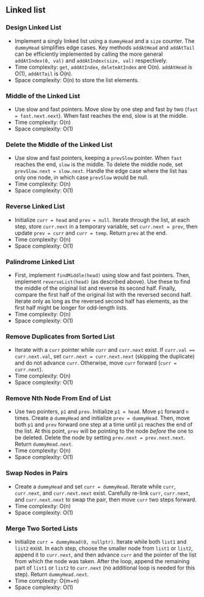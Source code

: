 ## Linked list

### Design Linked List

*   Implement a singly linked list using a `dummyHead` and a `size` counter. The `dummyHead` simplifies edge cases. Key methods `addAtHead` and `addAtTail` can be efficiently implemented by calling the more general `addAtIndex(0, val)` and `addAtIndex(size, val)` respectively.
*   Time complexity: `get`, `addAtIndex`, `deleteAtIndex` are O(n). `addAtHead` is O(1), `addAtTail` is O(n).
*   Space complexity: O(n) to store the list elements.

### Middle of the Linked List

*   Use slow and fast pointers. Move slow by one step and fast by two (`fast = fast.next.next`). When fast reaches the end, slow is at the middle.
*   Time complexity: O(n)
*   Space complexity: O(1)

### Delete the Middle of the Linked List

*   Use slow and fast pointers, keeping a `prevSlow` pointer. When `fast` reaches the end, `slow` is the middle. To delete the middle node, set `prevSlow.next = slow.next`. Handle the edge case where the list has only one node, in which case `prevSlow` would be null.
*   Time complexity: O(n)
*   Space complexity: O(1)

### Reverse Linked List

*   Initialize `curr = head` and `prev = null`. Iterate through the list, at each step, store `curr.next` in a temporary variable, set `curr.next = prev`, then update `prev = curr` and `curr = temp`. Return `prev` at the end.
*   Time complexity: O(n)
*   Space complexity: O(1)

### Palindrome Linked List

*   First, implement `findMiddle(head)` using slow and fast pointers. Then, implement `reverseList(head)` (as described above). Use these to find the middle of the original list and reverse its second half. Finally, compare the first half of the original list with the reversed second half. Iterate only as long as the reversed second half has elements, as the first half might be longer for odd-length lists.
*   Time complexity: O(n)
*   Space complexity: O(1)

### Remove Duplicates from Sorted List

*   Iterate with a `curr` pointer while `curr` and `curr.next` exist. If `curr.val == curr.next.val`, set `curr.next = curr.next.next` (skipping the duplicate) and do not advance `curr`. Otherwise, move `curr` forward (`curr = curr.next`).
*   Time complexity: O(n)
*   Space complexity: O(1)

### Remove Nth Node From End of List

*   Use two pointers, `p1` and `prev`. Initialize `p1 = head`. Move `p1` forward `n` times. Create a `dummyHead` and initialize `prev = dummyHead`. Then, move both `p1` and `prev` forward one step at a time until `p1` reaches the end of the list. At this point, `prev` will be pointing to the node *before* the one to be deleted. Delete the node by setting `prev.next = prev.next.next`. Return `dummyHead.next`.
*   Time complexity: O(n)
*   Space complexity: O(1)

### Swap Nodes in Pairs

*   Create a `dummyHead` and set `curr = dummyHead`. Iterate while `curr`, `curr.next`, and `curr.next.next` exist. Carefully re-link `curr`, `curr.next`, and `curr.next.next` to swap the pair, then move `curr` two steps forward.
*   Time complexity: O(n)
*   Space complexity: O(1)

### Merge Two Sorted Lists

*   Initialize `curr = dummyHead(0, nullptr)`. Iterate while both `list1` and `list2` exist. In each step, choose the smaller node from `list1` or `list2`, append it to `curr.next`, and then advance `curr` and the pointer of the list from which the node was taken. After the loop, append the remaining part of `list1` or `list2` to `curr.next` (no additional loop is needed for this step). Return `dummyHead.next`.
*   Time complexity: O(m+n)
*   Space complexity: O(1)
